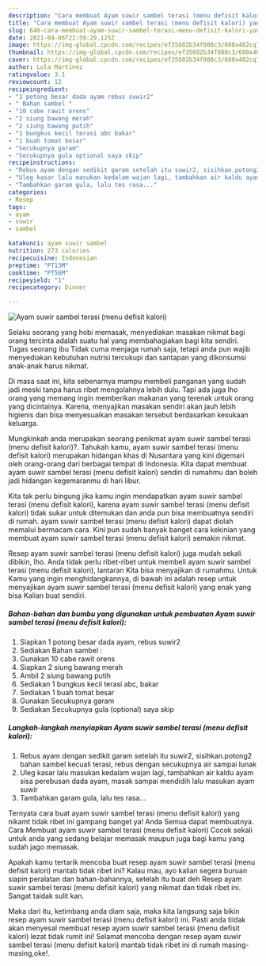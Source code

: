 ```yaml
---
description: "Cara membuat Ayam suwir sambel terasi (menu defisit kalori) yang sedap Untuk Jualan"
title: "Cara membuat Ayam suwir sambel terasi (menu defisit kalori) yang sedap Untuk Jualan"
slug: 640-cara-membuat-ayam-suwir-sambel-terasi-menu-defisit-kalori-yang-sedap-untuk-jualan
date: 2021-04-06T22:59:29.125Z
image: https://img-global.cpcdn.com/recipes/ef35682b34f088c3/680x482cq70/ayam-suwir-sambel-terasi-menu-defisit-kalori-foto-resep-utama.jpg
thumbnail: https://img-global.cpcdn.com/recipes/ef35682b34f088c3/680x482cq70/ayam-suwir-sambel-terasi-menu-defisit-kalori-foto-resep-utama.jpg
cover: https://img-global.cpcdn.com/recipes/ef35682b34f088c3/680x482cq70/ayam-suwir-sambel-terasi-menu-defisit-kalori-foto-resep-utama.jpg
author: Lola Martinez
ratingvalue: 3.1
reviewcount: 12
recipeingredient:
- "1 potong besar dada ayam rebus suwir2"
- " Bahan sambel "
- "10 cabe rawit orens"
- "2 siung bawang merah"
- "2 siung bawang putih"
- "1 bungkus kecil terasi abc bakar"
- "1 buah tomat besar"
- "Secukupnya garam"
- "Secukupnya gula optional saya skip"
recipeinstructions:
- "Rebus ayam dengan sedikit garam setelah itu suwir2, sisihkan.potong2 bahan sambel kecuali terasi, rebus dengan secukupnya air sampai lunak"
- "Uleg kasar lalu masukan kedalam wajan lagi, tambahkan air kaldu ayam sisa perebusan dada ayam, masak sampai mendidih lalu masukan ayam suwir"
- "Tambahkan garam gula, lalu tes rasa..."
categories:
- Resep
tags:
- ayam
- suwir
- sambel

katakunci: ayam suwir sambel 
nutrition: 273 calories
recipecuisine: Indonesian
preptime: "PT13M"
cooktime: "PT56M"
recipeyield: "1"
recipecategory: Dinner

---
```



![Ayam suwir sambel terasi (menu defisit kalori)](https://img-global.cpcdn.com/recipes/ef35682b34f088c3/680x482cq70/ayam-suwir-sambel-terasi-menu-defisit-kalori-foto-resep-utama.jpg)

Selaku seorang yang hobi memasak, menyediakan masakan nikmat bagi orang tercinta adalah suatu hal yang membahagiakan bagi kita sendiri. Tugas seorang ibu Tidak cuma menjaga rumah saja, tetapi anda pun wajib menyediakan kebutuhan nutrisi tercukupi dan santapan yang dikonsumsi anak-anak harus nikmat.

Di masa  saat ini, kita sebenarnya mampu membeli panganan yang sudah jadi meski tanpa harus ribet mengolahnya lebih dulu. Tapi ada juga lho orang yang memang ingin memberikan makanan yang terenak untuk orang yang dicintainya. Karena, menyajikan masakan sendiri akan jauh lebih higienis dan bisa menyesuaikan masakan tersebut berdasarkan kesukaan keluarga. 



Mungkinkah anda merupakan seorang penikmat ayam suwir sambel terasi (menu defisit kalori)?. Tahukah kamu, ayam suwir sambel terasi (menu defisit kalori) merupakan hidangan khas di Nusantara yang kini digemari oleh orang-orang dari berbagai tempat di Indonesia. Kita dapat membuat ayam suwir sambel terasi (menu defisit kalori) sendiri di rumahmu dan boleh jadi hidangan kegemaranmu di hari libur.

Kita tak perlu bingung jika kamu ingin mendapatkan ayam suwir sambel terasi (menu defisit kalori), karena ayam suwir sambel terasi (menu defisit kalori) tidak sukar untuk ditemukan dan anda pun bisa membuatnya sendiri di rumah. ayam suwir sambel terasi (menu defisit kalori) dapat diolah memalui bermacam cara. Kini pun sudah banyak banget cara kekinian yang membuat ayam suwir sambel terasi (menu defisit kalori) semakin nikmat.

Resep ayam suwir sambel terasi (menu defisit kalori) juga mudah sekali dibikin, lho. Anda tidak perlu ribet-ribet untuk membeli ayam suwir sambel terasi (menu defisit kalori), lantaran Kita bisa menyajikan di rumahmu. Untuk Kamu yang ingin menghidangkannya, di bawah ini adalah resep untuk menyajikan ayam suwir sambel terasi (menu defisit kalori) yang enak yang bisa Kalian buat sendiri.

<!--inarticleads1-->

##### Bahan-bahan dan bumbu yang digunakan untuk pembuatan Ayam suwir sambel terasi (menu defisit kalori):

1. Siapkan 1 potong besar dada ayam, rebus suwir2
1. Sediakan  Bahan sambel :
1. Gunakan 10 cabe rawit orens
1. Siapkan 2 siung bawang merah
1. Ambil 2 siung bawang putih
1. Sediakan 1 bungkus kecil terasi abc, bakar
1. Sediakan 1 buah tomat besar
1. Gunakan Secukupnya garam
1. Sediakan Secukupnya gula (optional) saya skip




<!--inarticleads2-->

##### Langkah-langkah menyiapkan Ayam suwir sambel terasi (menu defisit kalori):

1. Rebus ayam dengan sedikit garam setelah itu suwir2, sisihkan.potong2 bahan sambel kecuali terasi, rebus dengan secukupnya air sampai lunak
1. Uleg kasar lalu masukan kedalam wajan lagi, tambahkan air kaldu ayam sisa perebusan dada ayam, masak sampai mendidih lalu masukan ayam suwir
1. Tambahkan garam gula, lalu tes rasa...




Ternyata cara buat ayam suwir sambel terasi (menu defisit kalori) yang nikamt tidak ribet ini gampang banget ya! Anda Semua dapat membuatnya. Cara Membuat ayam suwir sambel terasi (menu defisit kalori) Cocok sekali untuk anda yang sedang belajar memasak maupun juga bagi kamu yang sudah jago memasak.

Apakah kamu tertarik mencoba buat resep ayam suwir sambel terasi (menu defisit kalori) mantab tidak ribet ini? Kalau mau, ayo kalian segera buruan siapin peralatan dan bahan-bahannya, setelah itu buat deh Resep ayam suwir sambel terasi (menu defisit kalori) yang nikmat dan tidak ribet ini. Sangat taidak sulit kan. 

Maka dari itu, ketimbang anda diam saja, maka kita langsung saja bikin resep ayam suwir sambel terasi (menu defisit kalori) ini. Pasti anda tiidak akan menyesal membuat resep ayam suwir sambel terasi (menu defisit kalori) lezat tidak rumit ini! Selamat mencoba dengan resep ayam suwir sambel terasi (menu defisit kalori) mantab tidak ribet ini di rumah masing-masing,oke!.

